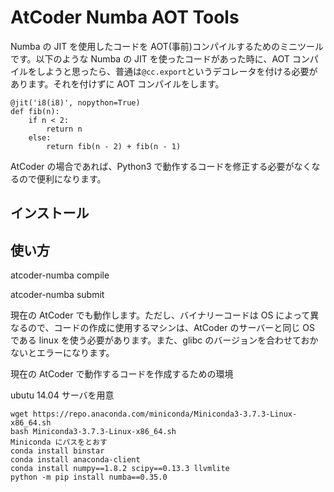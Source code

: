 # AtCoder Numba AOT Tools

Numba の JIT を使用したコードを AOT(事前)コンパイルするためのミニツールです。以下のような Numba の JIT を使ったコードがあった時に、AOT コンパイルをしようと思ったら、普通は`@cc.export`というデコレータを付ける必要があります。それを付けずに AOT コンパイルをします。

```
@jit('i8(i8)', nopython=True)
def fib(n):
    if n < 2:
        return n
    else:
        return fib(n - 2) + fib(n - 1)
```

AtCoder の場合であれば、Python3 で動作するコードを修正する必要がなくなるので便利になります。


## インストール



## 使い方

atcoder-numba compile 

atcoder-numba submit

現在の AtCoder でも動作します。ただし、バイナリーコードは OS によって異なるので、コードの作成に使用するマシンは、AtCoder のサーバーと同じ OS である linux を使う必要があります。また、glibc のバージョンを合わせておかないとエラーになります。

現在の AtCoder で動作するコードを作成するための環境

ubutu 14.04 サーバを用意

```
wget https://repo.anaconda.com/miniconda/Miniconda3-3.7.3-Linux-x86_64.sh
bash Miniconda3-3.7.3-Linux-x86_64.sh
Miniconda にパスをとおす
conda install binstar
conda install anaconda-client
conda install numpy==1.8.2 scipy==0.13.3 llvmlite
python -m pip install numba==0.35.0
```



